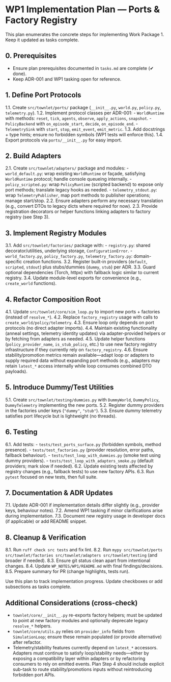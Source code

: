 # WP1 Implementation Plan — Ports & Factory Registry

This plan enumerates the concrete steps for implementing Work Package 1. Keep it updated as tasks complete.

## 0. Prerequisites
- Ensure plan prerequisites documented in `tasks.md` are complete (✔ done).
- Keep ADR-001 and WP1 tasking open for reference.

## 1. Define Port Protocols
1.1. Create `src/townlet/ports/` package (`__init__.py`, `world.py`, `policy.py`, `telemetry.py`).
1.2. Implement protocol classes per ADR-001:
    - `WorldRuntime` with methods: `reset`, `tick`, `agents`, `observe`, `apply_actions`, `snapshot`.
    - `PolicyBackend` with `on_episode_start`, `decide`, `on_episode_end`.
    - `TelemetrySink` with `start`, `stop`, `emit_event`, `emit_metric`.
1.3. Add docstrings + type hints; ensure no forbidden symbols (WP1 tests will enforce this).
1.4. Export protocols via `ports/__init__.py` for easy import.

## 2. Build Adapters
2.1. Create `src/townlet/adapters/` package and modules:
    - `world_default.py`: wrap existing `WorldRuntime` or façade, satisfying `WorldRuntime` protocol; handle console queueing internally.
    - `policy_scripted.py`: wrap `PolicyRuntime` (scripted backend) to expose only port methods; translate legacy hooks as needed.
    - `telemetry_stdout.py`: wrap `TelemetryPublisher`, map port methods to publisher operations; manage start/stop.
2.2. Ensure adapters perform any necessary translation (e.g., convert DTOs to legacy dicts where required for now).
2.3. Provide registration decorators or helper functions linking adapters to factory registry (see Step 3).

## 3. Implement Registry Modules
3.1. Add `src/townlet/factories/` package with:
    - `registry.py`: shared decorator/utilities, underlying storage, `ConfigurationError`.
    - `world_factory.py`, `policy_factory.py`, `telemetry_factory.py`: domain-specific creation functions.
3.2. Register built-in providers (`default`, `scripted`, `stdout`) plus stubs/dummies (`dummy`, `stub`) per ADR.
3.3. Guard optional dependencies (Torch, httpx) with fallback logic similar to current registry.
3.4. Update module-level exports for convenience (e.g., `create_world` functions).

## 4. Refactor Composition Root
4.1. Update `src/townlet/core/sim_loop.py` to import new ports + factories (instead of `resolve_*`).
4.2. Replace `factory_registry` usage with calls to `create_world/policy/telemetry`.
4.3. Ensure loop only depends on port protocols (no direct adapter imports).
4.4. Maintain existing functionality (anneal settings, telemetry identity updates) via adapter-provided helpers or by fetching from adapters as needed.
4.5. Update helper functions (`policy_provider_name`, `is_stub_policy`, etc.) to use new factory registry infrastructure if they currently rely on `factory_registry`.
4.6. Ensure stability/promotion metrics remain available—adapt loop or adapters to supply required data without expanding port methods (e.g., adapters may retain `latest_*` access internally while loop consumes combined DTO payloads).

## 5. Introduce Dummy/Test Utilities
5.1. Create `src/townlet/testing/dummies.py` with `DummyWorld`, `DummyPolicy`, `DummyTelemetry` implementing the new ports.
5.2. Register dummy providers in the factories under keys (`"dummy"`, `"stub"`).
5.3. Ensure dummy telemetry satisfies port lifecycle but is lightweight (no threads).

## 6. Testing
6.1. Add tests:
    - `tests/test_ports_surface.py` (forbidden symbols, method presence).
    - `tests/test_factories.py` (provider resolution, error paths, fallback behaviour).
    - `tests/test_loop_with_dummies.py` (smoke test using dummy providers).
    - `tests/test_loop_with_adapters_smoke.py` (default providers; mark slow if needed).
6.2. Update existing tests affected by registry changes (e.g., fallback tests) to use new factory APIs.
6.3. Run `pytest` focused on new tests, then full suite.

## 7. Documentation & ADR Updates
7.1. Update ADR-001 if implementation details differ slightly (e.g., provider keys, behaviour notes).
7.2. Amend WP1 tasking if minor clarifications arise during implementation.
7.3. Document new registry usage in developer docs (if applicable) or add README snippet.

## 8. Cleanup & Verification
8.1. Run `ruff check src tests` and fix lint.
8.2. Run `mypy src/townlet/ports src/townlet/factories src/townlet/adapters src/townlet/testing` (and broader if needed).
8.3. Ensure git status clean apart from intentional changes.
8.4. Update `WP_NOTES/WP1/README.md` with final findings/decisions.
8.5. Prepare summary for PR (change highlights, tests run).

Use this plan to track implementation progress. Update checkboxes or add subsections as tasks complete.

## Additional Considerations (cross-check)
- `townlet/core/__init__.py` re-exports factory helpers; must be updated to point at new factory modules and optionally deprecate legacy `resolve_*` helpers.
- `townlet/core/utils.py` relies on `provider_info` fields from `SimulationLoop`; ensure these remain populated (or provide alternative) after refactor.
- Telemetry/stability features currently depend on `latest_*` accessors. Adapters must continue to satisfy loop/stability needs—either by exposing a compatibility layer within adapters or by refactoring consumers to rely on emitted events. Plan Step 4 should include explicit sub-task to route stability/promotions inputs without reintroducing forbidden port APIs.
